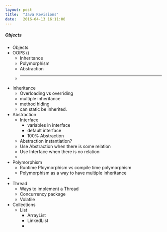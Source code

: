 ```yaml
---
layout: post
title:  "Java Revisions"
date:   2016-04-13 16:11:00
---
```


##### Objects

 - Objects
 - OOPS ()
     + Inheritance
     + Polymorphism
     + Abstraction
     + ---
 - Inheritance
     + Overloading vs overriding
     + multiple inheritance
     + method hiding
     + can static be inherited.
 - Abstraction
     + Interface
         * variables in interface
         * default interface
         * 100% Abstraction
     + Abstraction instantiation?
     + Use Abstraction when there is some relation
     + Use Interface when there is no relation
     + 
 - Polymorphism
     + Runtime Ploymorphism vs compile time polymorphism
     + Polymorphism as a way to have multiple inheritance
 - 
 - Thread
     + Ways to implement a Thread
     + Concurrency package
     + Volatile
 - Collections
     + List
         * ArrayList
         * LinkedList
         * 

